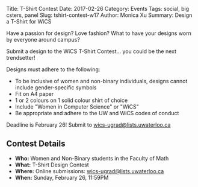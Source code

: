 Title: T-Shirt Contest
Date: 2017-02-26
Category: Events
Tags: social, big csters, panel
Slug: tshirt-contest-w17
Author: Monica Xu
Summary: Design a T-Shirt for WiCS 


Have a passion for design? 
Love fashion? 
What to have your designs worn by everyone around campus? 

Submit a design to
the WiCS T-Shirt Contest... you could be the next trendsetter!

Designs must adhere to the following:
+  To be inclusive of women and non-binary individuals, designs
   cannot include gender-specific symbols
+  Fit on A4 paper
+  1 or 2 colours on 1 solid colour shirt of choice
+  Include "Women in Computer Science" or "WiCS"
+  Be appropriate and adhere to the UW and WiCS codes of conduct

Deadline is February 26! Submit to wics-ugrad@lists.uwaterloo.ca


## Contest Details ##

+ **Who:** Women and Non-Binary students in the Faculty of Math
+ **What:** T-Shirt Design Contest
+ **Where:** Online submissions: wics-ugrad@lists.uwaterloo.ca
+ **When:** Sunday, February 26, 11:59PM